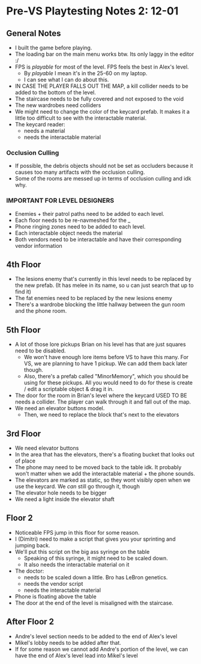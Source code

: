 # Pre-VS Playtesting Notes 2: 12-01

## General Notes
- I built the game before playing.
- The loading bar on the main menu works btw. Its only laggy in the editor :/
- FPS is *playable* for most of the level. FPS feels the best in Alex's level.
	- By *playable* I mean it's in the 25-60 on my laptop.
	- I can see what I can do about this.
- IN CASE THE PLAYER FALLS OUT THE MAP, a kill collider needs to be added to the bottom of the level.
- The staircase needs to be fully covered and not exposed to the void
- The new wardrobes need colliders
- We might need to change the color of the keycard prefab. It makes it a little too difficult to see with the interactable material.
- The keycard reader:
	- needs a material
	- needs the interactable material
### Occlusion Culling
- If possible, the debris objects should not be set as occluders because it causes too many artifacts with the occlusion culling.
- Some of the rooms are messed up in terms of occlusion culling and idk why.

### IMPORTANT FOR LEVEL DESIGNERS
- Enemies + their patrol paths need to be added to each level.
- Each floor needs to be re-navmeshed for the _
- Phone ringing zones need to be added to each level.
- Each interactable object needs the material
- Both vendors need to be interactable and have their corresponding vendor information

## 4th Floor
- The lesions enemy that's currently in this level needs to be replaced by the new prefab. (It has melee in its name, so u can just search that up to find it)
- The fat enemies need to be replaced by the new lesions enemy
- There's a wardrobe blocking the little hallway between the gun room and the phone room. 

## 5th Floor
- A lot of those lore pickups Brian on his level has that are just squares need to be disabled. 
	- We won't have enough lore items before VS to have this many. For VS, we are planning to have 1 pickup. We can add them back later though. 
	- Also, there's a prefab called "MinorMemory", which you should be using for these pickups. All you would need to do for these is create / edit a scriptable object & drag it in.
- The door for the room in Brian's level where the keycard USED TO BE needs a collider. The player can walk through it and fall out of the map.
- We need an elevator buttons model.
	- Then, we need to replace the block that's next to the elevators

## 3rd Floor
- We need elevator buttons
- In the area that has the elevators, there's a floating bucket that looks out of place
- The phone may need to be moved back to the table idk. It probably won't matter when we add the interactable material + the phone sounds.
- The elevators are marked as static, so they wont visibly open when we use the keycard. We *can* still go through it, though
- The elevator hole needs to be bigger 
- We need a light inside the elevator shaft

## Floor 2
- Noticeable FPS jump in this floor for some reason.
- I (Dimitri) need to make a script that gives you your sprinting and jumping back.
- We'll put this script on the big ass syringe on the table
	- Speaking of this syringe, it might need to be scaled down.
	- It also needs the interactable material on it
- The doctor:
	- needs to be scaled down a little. Bro has LeBron genetics.
	- needs the vendor script
	- needs the interactable material
- Phone is floating above the table
- The door at the end of the level is misaligned with the staircase.

## After Floor 2
- Andre's level section needs to be added to the end of Alex's level
- Mikel's lobby needs to be added after that.
- If for some reason we cannot add Andre's portion of the level, we can have the end of Alex's level lead into Mikel's level
